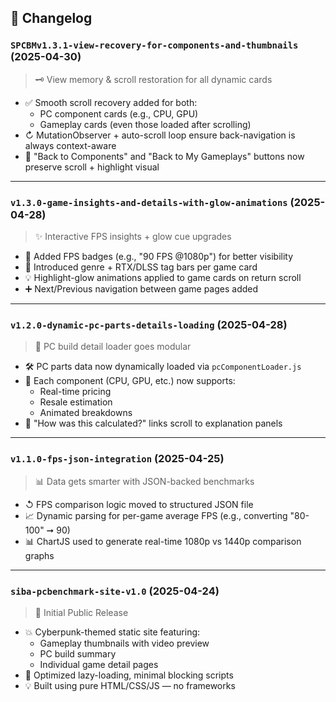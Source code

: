 ## 📜 Changelog

### `SPCBMv1.3.1-view-recovery-for-components-and-thumbnails` (2025-04-30)
> 🗝️ View memory & scroll restoration for all dynamic cards

- ✅ Smooth scroll recovery added for both:
    - PC component cards (e.g., CPU, GPU)
    - Gameplay cards (even those loaded after scrolling)
- ↻ MutationObserver + auto-scroll loop ensure back-navigation is always context-aware
- 🎨 "Back to Components" and "Back to My Gameplays" buttons now preserve scroll + highlight visual

---

### `v1.3.0-game-insights-and-details-with-glow-animations` (2025-04-28)
> ✨ Interactive FPS insights + glow cue upgrades

- 🧠 Added FPS badges (e.g., "90 FPS @1080p") for better visibility
- 🧹 Introduced genre + RTX/DLSS tag bars per game card
- 💡 Highlight-glow animations applied to game cards on return scroll
- ➕ Next/Previous navigation between game pages added

---

### `v1.2.0-dynamic-pc-parts-details-loading` (2025-04-28)
> 🔧 PC build detail loader goes modular

- 🛠️ PC parts data now dynamically loaded via `pcComponentLoader.js`
- 🧹 Each component (CPU, GPU, etc.) now supports:
    - Real-time pricing
    - Resale estimation
    - Animated breakdowns
- 🔗 "How was this calculated?" links scroll to explanation panels

---

### `v1.1.0-fps-json-integration` (2025-04-25)
> 📊 Data gets smarter with JSON-backed benchmarks

- ↺ FPS comparison logic moved to structured JSON file
- 📈 Dynamic parsing for per-game average FPS (e.g., converting "80-100" ➞ 90)
- 📊 ChartJS used to generate real-time 1080p vs 1440p comparison graphs

---

### `siba-pcbenchmark-site-v1.0` (2025-04-24)
> 🎉 Initial Public Release

- 💥 Cyberpunk-themed static site featuring:
    - Gameplay thumbnails with video preview
    - PC build summary
    - Individual game detail pages
- 🚀 Optimized lazy-loading, minimal blocking scripts
- 💡 Built using pure HTML/CSS/JS — no frameworks
